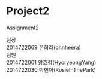 # Project2

Assignment2<br>

팀장 <br>
2014722069 온희라(ohnheera) <br>
팀원 <br>
2014722001 양효령(HyoryeongYang) <br>
2014722030 박현아(RosieInThePark)

